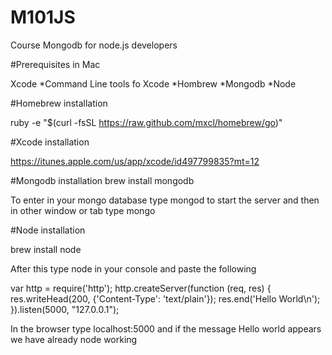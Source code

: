 M101JS
======

Course Mongodb for node.js developers

#Prerequisites in Mac

Xcode
*Command Line tools fo Xcode
*Hombrew
*Mongodb
*Node

#Homebrew  installation

ruby -e "$(curl -fsSL https://raw.github.com/mxcl/homebrew/go)"

#Xcode installation

https://itunes.apple.com/us/app/xcode/id497799835?mt=12

#Mongodb installation
brew install mongodb

To enter in your mongo database type mongod to start the server and then in other window or tab type mongo

#Node installation

brew install node

After this type node in your console and paste the following

var http = require('http');
http.createServer(function (req, res) {
  res.writeHead(200, {'Content-Type': 'text/plain'});
  res.end('Hello World\n');
}).listen(5000, "127.0.0.1");

In the browser type localhost:5000 and if the message Hello world appears we have already node working
